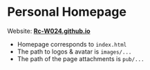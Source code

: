 # Personal Homepage
Website: [**Rc-W024.github.io**](https://Rc-024.github.io)

- Homepage corresponds to `index.html`
- The path to logos & avatar is `images/...`
- The path of the page attachments is `pub/...`
